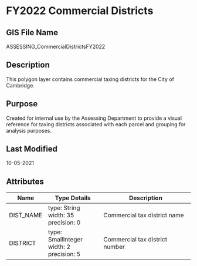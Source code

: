 # FY2022 Commercial Districts
## GIS File Name
ASSESSING_CommercialDistrictsFY2022
## Description
<DIV STYLE="text-align:Left;"><DIV><DIV><P><SPAN>This polygon layer contains commercial taxing districts for the City of Cambridge. </SPAN></P></DIV></DIV></DIV>

## Purpose
Created for internal use by the Assessing Department to provide a visual reference for taxing districts associated with each parcel and grouping for analysis purposes.
## Last Modified
10-05-2021
## Attributes
|Name|Type Details|Description|
|----|------------|-----------|
|DIST_NAME|type: String<br/>width: 35<br/>precision: 0|Commercial tax district name|
|DISTRICT|type: SmallInteger<br/>width: 2<br/>precision: 5|Commercial tax district number|
